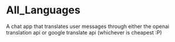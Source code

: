 # All_Languages
 A chat app that translates user messages through either the openai translation api or google translate api (whichever is cheapest :P)
